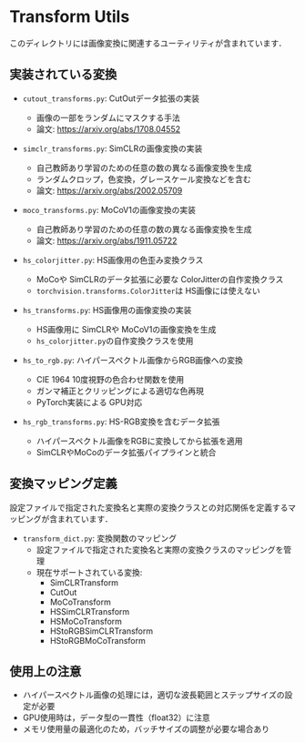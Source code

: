 # Transform Utils

このディレクトリには画像変換に関連するユーティリティが含まれています．

## 実装されている変換

- `cutout_transforms.py`: CutOutデータ拡張の実装
  - 画像の一部をランダムにマスクする手法
  - 論文: https://arxiv.org/abs/1708.04552

- `simclr_transforms.py`: SimCLRの画像変換の実装
  - 自己教師あり学習のための任意の数の異なる画像変換を生成
  - ランダムクロップ，色変換，グレースケール変換などを含む
  - 論文: https://arxiv.org/abs/2002.05709

- `moco_transforms.py`: MoCoV1の画像変換の実装
  - 自己教師あり学習のための任意の数の異なる画像変換を生成
  - 論文: https://arxiv.org/abs/1911.05722

- `hs_colorjitter.py`: HS画像用の色歪み変換クラス
  - MoCoや SimCLRのデータ拡張に必要な ColorJitterの自作変換クラス
  - `torchvision.transforms.ColorJitter`は HS画像には使えない

- `hs_transforms.py`: HS画像用の画像変換の実装
  - HS画像用に SimCLRや MoCoV1の画像変換を生成
  - `hs_colorjitter.py`の自作変換クラスを使用

- `hs_to_rgb.py`: ハイパースペクトル画像からRGB画像への変換
  - CIE 1964 10度視野の色合わせ関数を使用
  - ガンマ補正とクリッピングによる適切な色再現
  - PyTorch実装による GPU対応

- `hs_rgb_transforms.py`: HS-RGB変換を含むデータ拡張
  - ハイパースペクトル画像をRGBに変換してから拡張を適用
  - SimCLRやMoCoのデータ拡張パイプラインと統合

## 変換マッピング定義
設定ファイルで指定された変換名と実際の変換クラスとの対応関係を定義するマッピングが含まれています．
- `transform_dict.py`: 変換関数のマッピング
  - 設定ファイルで指定された変換名と実際の変換クラスのマッピングを管理
  - 現在サポートされている変換:
    - SimCLRTransform
    - CutOut
    - MoCoTransform
    - HSSimCLRTransform
    - HSMoCoTransform
    - HStoRGBSimCLRTransform
    - HStoRGBMoCoTransform

## 使用上の注意
- ハイパースペクトル画像の処理には，適切な波長範囲とステップサイズの設定が必要
- GPU使用時は，データ型の一貫性（float32）に注意
- メモリ使用量の最適化のため，バッチサイズの調整が必要な場合あり


